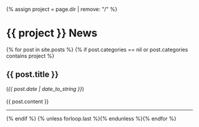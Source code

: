 {% assign project = page.dir | remove: "/" %}
<div id="ce-static-content"> 
<h1 id="news">{{ project }} News</h1>
{% for post in site.posts %}
{% if post.categories == nil or post.categories contains project %}
<a name = "{{post.title | remove:' '}}"></a>
<h2>{{ post.title }}</h2> 
(<i>{{ post.date | date_to_string }}</i>)
<br><br>
{{ post.content }}
<hr>
{% endif %}
{% unless forloop.last %}{% endunless %}{% endfor %}
</div>

